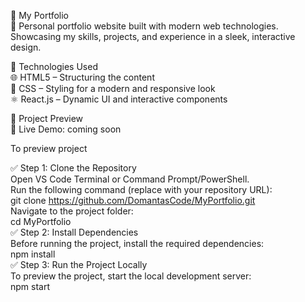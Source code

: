 📌 My Portfolio  
🚀 Personal portfolio website built with modern web technologies. Showcasing my skills, projects, and experience in a sleek, interactive design.  

🔧 Technologies Used  
🌐 HTML5 – Structuring the content  
🎨 CSS – Styling for a modern and responsive look  
⚛️ React.js – Dynamic UI and interactive components  

📸 Project Preview  
🔗 Live Demo: coming soon  

To preview project  

✅ Step 1: Clone the Repository  
Open VS Code Terminal or Command Prompt/PowerShell.  
Run the following command (replace with your repository URL):  
git clone https://github.com/DomantasCode/MyPortfolio.git  
Navigate to the project folder:  
cd MyPortfolio  
✅ Step 2: Install Dependencies  
Before running the project, install the required dependencies:  
npm install  
✅ Step 3: Run the Project Locally  
To preview the project, start the local development server:  
npm start  

